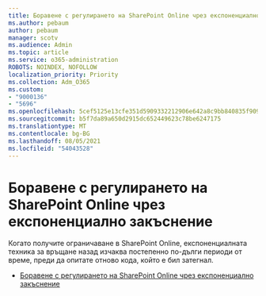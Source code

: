 ```yaml
---
title: Боравене с регулирането на SharePoint Online чрез експоненциално закъснение
ms.author: pebaum
author: pebaum
manager: scotv
ms.audience: Admin
ms.topic: article
ms.service: o365-administration
ROBOTS: NOINDEX, NOFOLLOW
localization_priority: Priority
ms.collection: Adm_O365
ms.custom:
- "9000136"
- "5696"
ms.openlocfilehash: 5cef5125e13cfe351d5909332212906e642a8c9bb840835f909fa3a6cdd7a441
ms.sourcegitcommit: b5f7da89a650d2915dc652449623c78be6247175
ms.translationtype: MT
ms.contentlocale: bg-BG
ms.lasthandoff: 08/05/2021
ms.locfileid: "54043528"
---
```

# <a name="handle-sharepoint-online-throttling-by-using-exponential-back-off"></a>Боравене с регулирането на SharePoint Online чрез експоненциално закъснение

Когато получите ограничаване в SharePoint Online, експоненциалната техника за връщане назад изчаква постепенно по-дълги периоди от време, преди да опитате отново кода, който е бил затегнал.

- [Боравене с регулирането на SharePoint Online чрез експоненциално закъснение](https://docs.microsoft.com/sharepoint/dev/solution-guidance/handle-sharepoint-online-throttling-by-using-exponential-back-off)
